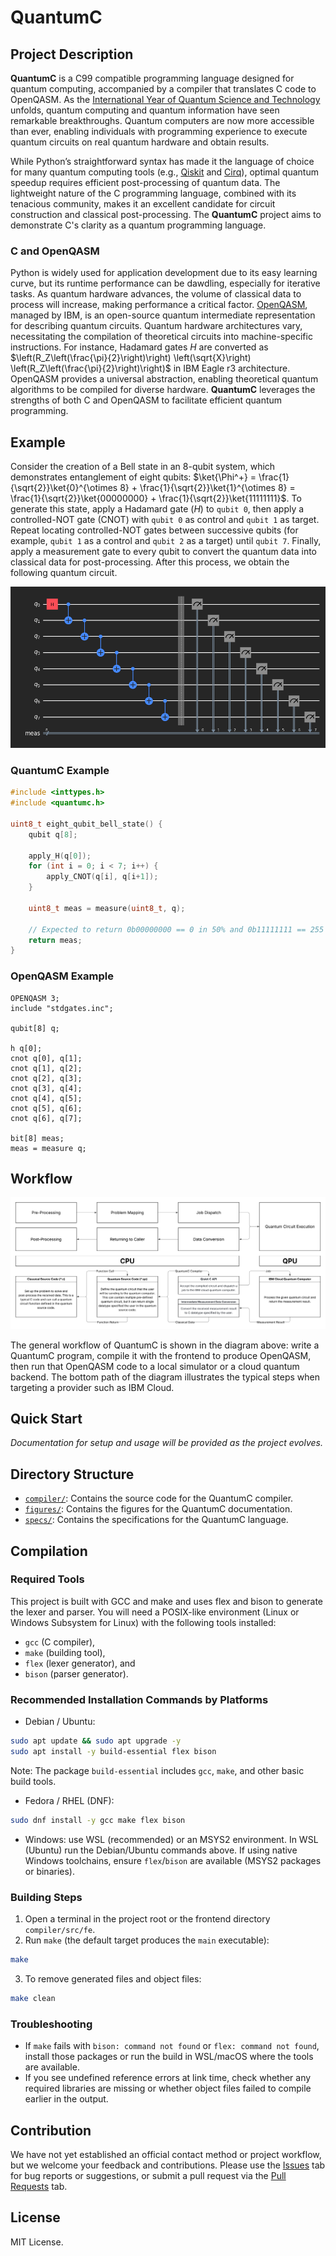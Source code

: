 # QuantumC

## Project Description

**QuantumC** is a C99 compatible programming language designed for quantum computing, accompanied by a compiler that translates C code to OpenQASM.
As the [International Year of Quantum Science and Technology](https://quantum2025.org) unfolds, quantum computing and quantum information have seen remarkable breakthroughs.
Quantum computers are now more accessible than ever, enabling individuals with programming experience to execute quantum circuits on real quantum hardware and obtain results.

While Python’s straightforward syntax has made it the language of choice for many quantum computing tools (e.g., [Qiskit](https://www.ibm.com/quantum/qiskit) and [Cirq](https://quantumai.google/cirq)), optimal quantum speedup requires efficient post-processing of quantum data.
The lightweight nature of the C programming language, combined with its tenacious community, makes it an excellent candidate for circuit construction and classical post-processing.
The **QuantumC** project aims to demonstrate C's clarity as a quantum programming language.

### C and OpenQASM

Python is widely used for application development due to its easy learning curve, but its runtime performance can be dawdling, especially for iterative tasks.
As quantum hardware advances, the volume of classical data to process will increase, making performance a critical factor.
[OpenQASM](https://openqasm.com), managed by IBM, is an open-source quantum intermediate representation for describing quantum circuits.
Quantum hardware architectures vary, necessitating the compilation of theoretical circuits into machine-specific instructions. 
For instance, Hadamard gates $H$ are converted as $\left(R_Z\left(\frac{\pi}{2}\right)\right) \left(\sqrt{X}\right) \left(R_Z\left(\frac{\pi}{2}\right)\right)$ in IBM Eagle r3 architecture.
OpenQASM provides a universal abstraction, enabling theoretical quantum algorithms to be compiled for diverse hardware.
**QuantumC** leverages the strengths of both C and OpenQASM to facilitate efficient quantum programming.


## Example

Consider the creation of a Bell state in an 8-qubit system, which demonstrates entanglement of eight qubits: $\ket{\Phi^+} = \frac{1}{\sqrt{2}}\ket{0}^{\otimes 8} + \frac{1}{\sqrt{2}}\ket{1}^{\otimes 8} = \frac{1}{\sqrt{2}}\ket{00000000} + \frac{1}{\sqrt{2}}\ket{11111111}$.
To generate this state, apply a Hadamard gate ($H$) to `qubit 0`, then apply a controlled-NOT gate ($\text{CNOT}$) with `qubit 0` as control and `qubit 1` as target.
Repeat locating controlled-NOT gates between successive qubits (for example, `qubit 1` as a control and `qubit 2` as a target) until `qubit 7`.
Finally, apply a measurement gate to every qubit to convert the quantum data into classical data for post-processing.
After this process, we obtain the following quantum circuit.
<div align='center'>

![Figure 1](./figures/readme-figure-1.png)

</div>

### QuantumC Example

```c
#include <inttypes.h>
#include <quantumc.h>

uint8_t eight_qubit_bell_state() {
    qubit q[8];

    apply_H(q[0]);
    for (int i = 0; i < 7; i++) {
        apply_CNOT(q[i], q[i+1]);
    }

    uint8_t meas = measure(uint8_t, q);

    // Expected to return 0b00000000 == 0 in 50% and 0b11111111 == 255 in 50%.
    return meas;
}
```

### OpenQASM Example

```qasm
OPENQASM 3;
include "stdgates.inc";

qubit[8] q;

h q[0];
cnot q[0], q[1];
cnot q[1], q[2];
cnot q[2], q[3];
cnot q[3], q[4];
cnot q[4], q[5];
cnot q[5], q[6];
cnot q[6], q[7];

bit[8] meas;
meas = measure q;
```


## Workflow

<div align='center'>

![Figure 2](./figures/readme-figure-2.png)

</div>
The general workflow of QuantumC is shown in the diagram above: write a QuantumC program, compile it with the frontend to produce OpenQASM, then run that OpenQASM code to a local simulator or a cloud quantum backend. 
The bottom path of the diagram illustrates the typical steps when targeting a provider such as IBM Cloud.


## Quick Start

*Documentation for setup and usage will be provided as the project evolves.*


## Directory Structure

* [`compiler/`](./compiler): Contains the source code for the QuantumC compiler.
* [`figures/`](./figures): Contains the figures for the QuantumC documentation.
* [`specs/`](./specs): Contains the specifications for the QuantumC language.


## Compilation

### Required Tools

This project is built with GCC and make and uses flex and bison to generate the lexer and parser.
You will need a POSIX-like environment (Linux or Windows Subsystem for Linux) with the following tools installed:
* `gcc` (C compiler), 
* `make` (building tool), 
* `flex` (lexer generator), and
* `bison` (parser generator).

### Recommended Installation Commands by Platforms

* Debian / Ubuntu:
```bash
sudo apt update && sudo apt upgrade -y
sudo apt install -y build-essential flex bison
```
Note: The package `build-essential` includes `gcc`, `make`, and other basic build tools.

* Fedora / RHEL (DNF):
```bash
sudo dnf install -y gcc make flex bison
```
* Windows: use WSL (recommended) or an MSYS2 environment. In WSL (Ubuntu) run the Debian/Ubuntu commands above. If using native Windows toolchains, ensure `flex`/`bison` are available (MSYS2 packages or binaries).

### Building Steps

1. Open a terminal in the project root or the frontend directory `compiler/src/fe`.
2. Run `make` (the default target produces the `main` executable):
```bash
make
```
3. To remove generated files and object files:
```bash
make clean
```

### Troubleshooting

* If `make` fails with `bison: command not found` or `flex: command not found`, install those packages or run the build in WSL/macOS where the tools are available.
* If you see undefined reference errors at link time, check whether any required libraries are missing or whether object files failed to compile earlier in the output.


## Contribution

We have not yet established an official contact method or project workflow, but we welcome your feedback and contributions.
Please use the [Issues](https://github.com/singlerr/QuantumC/issues) tab for bug reports or suggestions, or submit a pull request via the [Pull Requests](https://github.com/singlerr/QuantumC/pulls) tab.


## License

MIT License.
